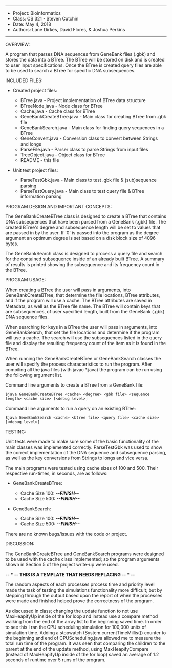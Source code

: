 ****************
* Project: Bioinformatics
* Class: CS 321 - Steven Cutchin
* Date: May 4, 2018
* Authors: Lane Dirkes, David Flores, & Joshua Perkins
**************** 

OVERVIEW:
 
 A program that parses DNA sequences from GeneBank files (.gbk) and stores the
 data into a BTree. The BTree will be stored on disk and is created to user input
 specifications. Once the BTree is created query files are able to be used to 
 search a BTree for specific DNA subsequences.

INCLUDED FILES:
 
 * Created project files:
   + BTree.java - Project implementation of BTree data structure
   + BTreeNode.java - Node class for BTree
   + Cache.java - Cache class for BTree
   + GeneBankCreateBTree.java - Main class for creating BTree from .gbk file
   + GeneBankSearch.java - Main class for finding query sequences in a BTree
   + GeneConvert.java - Conversion class to convert between Strings and longs
   + ParseFile.java - Parser class to parse Strings from input files
   + TreeObject.java - Object class for BTree
   + README - this file
   
 * Unit test project files:
   + ParseTestGbk.java - Main class to test .gbk file & (sub)sequence parsing
   + ParseTestQuery.java - Main class to test query file & BTree information parsing

PROGRAM DESIGN AND IMPORTANT CONCEPTS:
 
 The GeneBankCreateBTree class is designed to create a BTree that contains 
 DNA subsequences that have been parsed from a GeneBank (.gbk) file. The 
 created BTree's degree and subsequence length will be set to values that 
 are passed in by the user. If '0' is passed into the program as the degree 
 argument an optimum degree is set based on a disk block size of 4096 bytes. 
 
 The GeneBankSearch class is designed to process a query file and search 
 for the contained subsequence inside of an already built BTree. A summary
 of results is printed showing the subsequence and its frequency count in 
 the BTree.

PROGRAM USAGE:

 When creating a BTree the user will pass in arguments, into GeneBankCreateBTree,
 that determine the file locations, BTree attributes, and if the program will 
 use a cache. The BTree attributes are saved in Metadata, as well as the BTree 
 file name. The BTree will contain keys that are subsequences, of user specified 
 length, built from the GeneBank (.gbk) DNA sequence files.
 
 When searching for keys in a BTree the user will pass in arguments, into 
 GeneBankSearch, that set the file locations and determine if the program will
 use a cache. The search will use the subsequences listed in the query file and
 display the resulting frequency count of the item as it is found in the BTree.

 When running the GeneBankCreateBTree or GeneBankSearch classes the user will 
 specify the process characteristics to run the program. After compiling all 
 the java files (with javac *.java) the program can be run using the following 
 argument list.

 Command line arguments to create a BTree from a GeneBank file:
 
 	$java GeneBankCreateBTree <cache> <degree> <gbk file> <sequence length> <cache size> [<debug level>]
 	
 Command line arguments to run a query on an existing BTree:
 	
 	$java GeneBankSearch <cache> <btree file> <query file> <cache size> [<debug level>]

TESTING:

 Unit tests were made to make sure some of the basic functionality of the main
 classes was implemented correctly. ParseTestGbk was used to show the correct
 implementation of the DNA sequence and subsequence parsing, as well as the key
 conversions from Strings to longs and vice versa. 
 
 The main programs were tested using cache sizes of 100 and 500. Their respective
 run-times, in seconds, are as follows:
 
 * GeneBankCreateBTree:
   + Cache Size 100: ***--__FINISH__--***
   + Cache Size 500: ***--__FINISH__--***
 
  * GeneBankSearch:
    + Cache Size 100: ***--__FINISH__--***
    + Cache Size 500: ***--__FINISH__--***
  
 There are no known bugs/issues with the code or project.

DISCUSSION:
 
 The GeneBankCreateBTree and GeneBankSearch programs were designed to be used 
 with the cache class implemented; so the program arguments shown in Section 5
 of the project write-up were used. 
 
  **-- * -- THIS IS A TEMPLATE THAT NEEDS REPLACING -- * --**
 
 The random aspects of each processes process time and priority level made the 
 task of testing the simulations functionality more difficult; but by stepping
 through the output based upon the report of when the processes were made and
 finished helped prove the correctness of the program. 
 
 As discussed in class; changing the update function to not use MaxHeapifyUp
 inside of the for loop and instead use a compare method walking from the end 
 of the array list to the beginning saved time. In order to see this I ran the 
 CPU scheduling simulation for 100,000 units of simulation time. Adding a 
 stopwatch (System.currentTimeMillis()) counter to the beginning and end of
 CPUScheduling.java allowed me to measure the total run time of the program. 
 It was seen that comparing the children to the parent at the end of the update
 method, using MaxHeapifyCompare (instead of MaxHeapifyUp inside of the for
 loop) saved an average of 1.2 seconds of runtime over 5 runs of the program.
